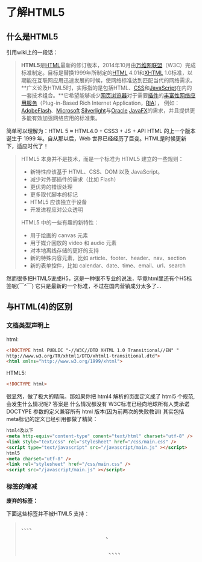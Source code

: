 # 了解HTML5

## 什么是HTML5

引用wiki上的一段话：

> **HTML5**是[HTML](https://zh.wikipedia.org/wiki/HTML)最新的修订版本，2014年10月由[万维网联盟](https://zh.wikipedia.org/wiki/%E4%B8%87%E7%BB%B4%E7%BD%91%E8%81%94%E7%9B%9F)（W3C）完成标准制定。目标是替换1999年所制定的[HTML](https://zh.wikipedia.org/wiki/HTML) 4.01和[XHTML](https://zh.wikipedia.org/wiki/XHTML) 1.0标准，以期能在互联网应用迅速发展的时候，使网络标准达到匹配当代的网络需求。**广义论及HTML5时，实际指的是包括HTML、[CSS](https://zh.wikipedia.org/wiki/CSS)和[JavaScript](https://zh.wikipedia.org/wiki/JavaScript)在内的一套技术组合。**它希望能够减少[网页浏览器](https://zh.wikipedia.org/wiki/%E7%B6%B2%E9%A0%81%E7%80%8F%E8%A6%BD%E5%99%A8)对于需要[插件](https://zh.wikipedia.org/wiki/%E6%8F%92%E4%BB%B6)的[丰富性网络应用服务](https://zh.wikipedia.org/wiki/%E8%B1%90%E5%AF%8C%E6%80%A7%E7%B6%B2%E8%B7%AF%E6%87%89%E7%94%A8%E6%9C%8D%E5%8B%99)（Plug-in-Based Rich Internet Application，[RIA](https://zh.wikipedia.org/wiki/RIA)），
> 例如：[Adobe](https://zh.wikipedia.org/wiki/Adobe)[Flash](https://zh.wikipedia.org/wiki/Flash)、[Microsoft](https://zh.wikipedia.org/wiki/Microsoft) [Silverlight](https://zh.wikipedia.org/wiki/Silverlight)与[Oracle](https://zh.wikipedia.org/wiki/Oracle) [JavaFX](https://zh.wikipedia.org/wiki/JavaFX)的需求，并且提供更多能有效加强网络应用的标准集。

简单可以理解为：HTML 5 ≈ HTML4.0 + CSS3 + JS + API
HTML 的上一个版本诞生于 1999 年。自从那以后，Web 世界已经经历了巨变。HTML是时候更新下，适应时代了！

> HTML5 本身并不是技术，而是一个标准为 HTML5 建立的一些规则：
> - 新特性应该基于 HTML、CSS、DOM 以及 JavaScript。
> - 减少对外部插件的需求（比如 Flash）
> - 更优秀的错误处理
> - 更多取代脚本的标记
> - HTML5 应该独立于设备
> - 开发进程应对公众透明
>
> HTML5 中的一些有趣的新特性：
>
> - 用于绘画的 canvas 元素
> - 用于媒介回放的 video 和 audio 元素
> - 对本地离线存储的更好的支持
> - 新的特殊内容元素，比如 article、footer、header、nav、section
> - 新的表单控件，比如 calendar、date、time、email、url、search

然而很多把HTML5说成H5，这是一种很不专业的说法，毕竟html里还有个H5标签呢(￣^￣)
它只是最新的一个标准，不过在国内营销成分太多了...

## 与HTML(4)的区别

### 文档类型声明上

html:

```html
<!DOCTYPE html PUBLIC "-//W3C//DTD XHTML 1.0 Transitional//EN" "
http://www.w3.org/TR/xhtml1/DTD/xhtml1-transitional.dtd">
<html xmlns="http://www.w3.org/1999/xhtml">
```

HTML5:

```html
<!DOCTYPE html>
```

很显然，做了极大的精简。那如果你把 html4 解析的页面定义成了 html5 个规范,会发生什么情况呢?
答案是 什么情况都没有
W3C标准已经向地球所有人类承诺 DOCTYPE 参数的定义兼容所有 html 版本(因为前两次的失败教训)
其实包括meta标记的定义已经引用都做了精简：

```html
html4及以下
<meta http-equiv="content-type" conent="text/html" charset="utf-8" />
<link style="text/css" rel="stylesheet" href="/css/main.css" />
<script type="text/javascript" src="/javascript/main.js" ></script>
html5
<meta charset="utf-8" />
<link rel="stylesheet" href="/css/main.css" />
<script src="/javascript/main.js" ></script>
```

### 标签的增减

**废弃的标签：**

下面这些标签并不被HTML5 支持： 

> <acronym>、<applet>、<basefont>、<big>、<center>、<dir>、<font>、<frame>、<frameset>、<noframes>、<s>、<strike>、<tt>、<u> 和<xmp>。

因为这些完全可以用CSS实现，并且功能更丰富

**更加语义化的新增标签：**

HTML5 新增的一些新标签除了不仅仅是更具语义的`<div> `标签的替代品，**并不提供额外的功能**。这些都是新增的标签：

> <article>、<section>、<aside>、<hgroup>、 <header>,<footer>、<nav>、<time>、<mark>、<figure> 和<figcaption>。
>
> 例：
> <header>：代表HTML的头部数据
> <footer>：页面的脚部区域
> <nav>：页面导航元素
> <article>：自包含的内容
> <section>：使用内部article去定义区域或者把分组内容放到区域里
> <aside>：代表页面的侧边栏内容

另：在HTML5 中，空标签（如：br、img 和input ）并不需要闭合标签。

### 表单增强

> 新的INPUT类型：color, email, date, month, week, time, datetime, datetime-local, number,range,search, tel, 和url
> 新属性：required, autofocus, pattern, list, autocomplete 和placeholder
> 新元素：<keygen>, <datalist>, <output>, <meter> 和<progress>

### 绘图和本地存储

这里算HTML5的重要内容，所以一点半点也说不清楚，说下关键字
绘图：Canvas
客户端存储数据的新方法：

- localStorage - 没有时间限制的数据存储
- sessionStorage - 针对一个 session 的数据存储

之前，这些都是由 cookie 完成的。但是 cookie 不适合大量数据的存储，因为它们由每个对服务器的请求来传递，这使得 cookie 速度很慢而且效率也不高。

在 HTML5 中，数据不是由每个服务器请求传递的，而是只有在请求时使用数据。它使在不影响网站性能的情况下存储大量数据成为可能。

对于不同的网站，数据存储于不同的区域，并且一个网站只能访问其自身的数据。

HTML5 使用 JavaScript 来存储和访问数据。

### 其他

上面所说只是一些比较受关注的特性，其他的还有不少，比如HTML5中的自定义属性，更多的我就没去探索，毕竟只是了解

## 参考

W3CSchool教程系列:http://www.w3school.com.cn/html5/index.asp
http://www.techug.com/40-important-html-5-interview-questions-with-answers
http://www.daqianduan.com/2857.html
http://www.daqianduan.com/2857.html

去探寻标签的使用方法